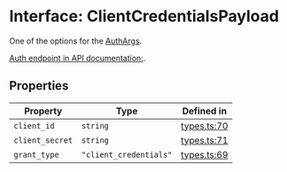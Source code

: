 # Interface: ClientCredentialsPayload

One of the options for the [AuthArgs](/docs/packages/sdk/type-aliases/AuthArgs.md).

[Auth endpoint in API documentation:](https://monerium.dev/api-docs#operation/auth).

## Properties

| Property | Type | Defined in |
| ------ | ------ | ------ |
| `client_id` | `string` | [types.ts:70](https://github.com/monerium/js-monorepo/blob/main/packages/sdk/src/types.ts#L70) |
| `client_secret` | `string` | [types.ts:71](https://github.com/monerium/js-monorepo/blob/main/packages/sdk/src/types.ts#L71) |
| `grant_type` | `"client_credentials"` | [types.ts:69](https://github.com/monerium/js-monorepo/blob/main/packages/sdk/src/types.ts#L69) |
